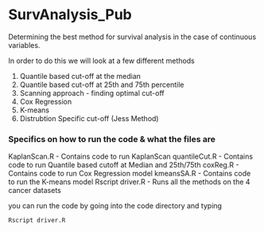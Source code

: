 # SurvAnalysis_Pub
Determining the best method for survival analysis in the case of continuous variables.

In order to do this we will look at a few different methods

1. Quantile based cut-off at the median
2. Quantile based cut-off at 25th and 75th percentile
3. Scanning approach - finding optimal cut-off
4. Cox Regression
5. K-means
6. Distrubtion Specific cut-off (Jess Method)

### Specifics on how to run the code & what the files are

 KaplanScan.R - Contains code to run KaplanScan
 quantileCut.R - Contains code to run Quantile based cutoff at Median and 25th/75th
 coxReg.R - Contains code to run Cox Regression model
 kmeansSA.R - Contains code to run the K-means model
 Rscript driver.R - Runs all the methods on the 4 cancer datasets




you can run the code by going into the code directory and typing 


```Rscript driver.R ```




